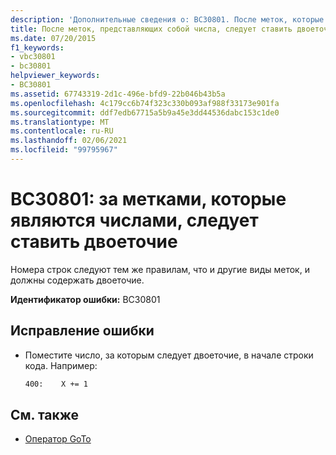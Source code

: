 ```yaml
---
description: 'Дополнительные сведения о: BC30801. После меток, которые являются числами, следует ставить двоеточие'
title: После меток, представляющих собой числа, следует ставить двоеточие
ms.date: 07/20/2015
f1_keywords:
- vbc30801
- bc30801
helpviewer_keywords:
- BC30801
ms.assetid: 67743319-2d1c-496e-bfd9-22b046b43b5a
ms.openlocfilehash: 4c179cc6b74f323c330b093af988f33173e901fa
ms.sourcegitcommit: ddf7edb67715a5b9a45e3dd44536dabc153c1de0
ms.translationtype: MT
ms.contentlocale: ru-RU
ms.lasthandoff: 02/06/2021
ms.locfileid: "99795967"
---
```

# <a name="bc30801-labels-that-are-numbers-must-be-followed-by-colons"></a>BC30801: за метками, которые являются числами, следует ставить двоеточие

Номера строк следуют тем же правилам, что и другие виды меток, и должны содержать двоеточие.

 **Идентификатор ошибки:** BC30801

## <a name="to-correct-this-error"></a>Исправление ошибки

- Поместите число, за которым следует двоеточие, в начале строки кода. Например:

    ```vb
    400:    X += 1
    ```

## <a name="see-also"></a>См. также

- [Оператор GoTo](../statements/goto-statement.md)
